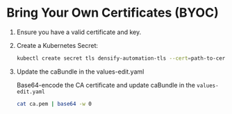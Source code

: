 # Bring Your Own Certificates (BYOC)

1. Ensure you have a valid certificate and key.
2. Create a Kubernetes Secret:
    ```bash
    kubectl create secret tls densify-automation-tls --cert=path-to-cert.pem --key=path-to-key.pem -n densify-automation
    ```
3. Update the caBundle in the values-edit.yaml
   
   Base64-encode the CA certificate and update caBundle in the `values-edit.yaml`
   ```bash
   cat ca.pem | base64 -w 0
   ```